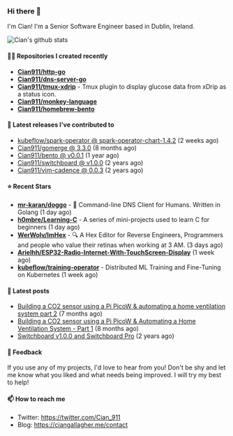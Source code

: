 ### Hi there 👋

I'm Cian! I'm a Senior Software Engineer based in Dublin, Ireland.

![Cian's github stats](https://github-readme-stats.vercel.app/api?username=CIan911&theme=dracula&show_icons=true)

#### 👨‍💻 Repositories I created recently
- **[Cian911/http-go](https://github.com/Cian911/http-go)**
- **[Cian911/dns-server-go](https://github.com/Cian911/dns-server-go)**
- **[Cian911/tmux-xdrip](https://github.com/Cian911/tmux-xdrip)** - Tmux plugin to display glucose data from xDrip as a status icon.
- **[Cian911/monkey-language](https://github.com/Cian911/monkey-language)**
- **[Cian911/homebrew-bento](https://github.com/Cian911/homebrew-bento)**

#### 🚀 Latest releases I've contributed to


- [kubeflow/spark-operator @ spark-operator-chart-1.4.2](https://github.com/kubeflow/spark-operator/releases/tag/spark-operator-chart-1.4.2) (2 weeks ago)
- [Cian911/gomerge @ 3.3.0](https://github.com/Cian911/gomerge/releases/tag/3.3.0) (8 months ago)
- [Cian911/bento @ v0.0.1](https://github.com/Cian911/bento/releases/tag/v0.0.1) (1 year ago)
- [Cian911/switchboard @ v1.0.0](https://github.com/Cian911/switchboard/releases/tag/v1.0.0) (2 years ago)
- [Cian911/vim-cadence @ 0.0.3](https://github.com/Cian911/vim-cadence/releases/tag/0.0.3) (2 years ago)

#### ⭐ Recent Stars


- **[mr-karan/doggo](https://github.com/mr-karan/doggo)** - :dog: Command-line DNS Client for Humans. Written in Golang (1 day ago)
- **[h0mbre/Learning-C](https://github.com/h0mbre/Learning-C)** - A series of mini-projects used to learn C for beginners (1 day ago)
- **[WerWolv/ImHex](https://github.com/WerWolv/ImHex)** - 🔍 A Hex Editor for Reverse Engineers, Programmers and people who value their retinas when working at 3 AM. (3 days ago)
- **[Arielhh/ESP32-Radio-Internet-With-TouchScreen-Display](https://github.com/Arielhh/ESP32-Radio-Internet-With-TouchScreen-Display)** (1 week ago)
- **[kubeflow/training-operator](https://github.com/kubeflow/training-operator)** - Distributed ML Training and Fine-Tuning on Kubernetes (1 week ago)

#### 📄 Latest posts
- [Building a CO2 sensor using a Pi PicoW &amp; automating a home ventilation system part 2](https://ciangallagher.me/2023/11/27/Co2-sensor-using-tiny-go-part-2/) (7 months ago)
- [Building a CO2 sensor using a Pi PicoW &amp; Automating a Home Ventilation System - Part 1](https://ciangallagher.me/2023/11/04/custom-co2-sensor-using-using-pi-picow/) (8 months ago)
- [Switchboard v1.0.0 and Switchboard Pro](https://ciangallagher.me/2022/09/17/Switchboard-v1-and-pro/) (2 years ago)

#### 💬 Feedback

If you use any of my projects, I'd love to hear from you! Don't be shy and let me know what you liked
and what needs being improved. I will try my best to help!

#### 📫 How to reach me

- Twitter: https://twitter.com/Cian_911
- Blog: https://ciangallagher.me/contact

